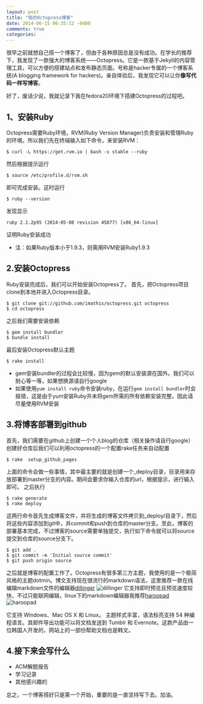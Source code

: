 ```yaml
---
layout: post
title: "我的Octopress博客"
date: 2014-06-15 06:35:12 -0400
comments: true
categories: 
---
```

很早之前就想自己搭一个博客了，但由于各种原因总是没有成功。在学长的推荐下，我发现了一款强大的博客系统——Octopress。它是一款基于Jekyll的内容管理工具，可以方便的搭建站点和发布静态页面。号称是hacker专属的一个博客系统(A blogging framework for hackers)。亲自体验后，我发现它可以让你**像写代码一样写博客**。

<!-- more -->

好了，废话少说，我就记录下我在fedora20环境下搭建Octopress的过程吧。

1、安装Ruby
---

Octopress需要Ruby环境，RVM(Ruby Version Manager)负责安装和管理Ruby的环境。所以我们先在终端输入如下命令，来安装RVM：

    $ curl -L https://get.rvm.io | bash -s stable --ruby
然后根据提示运行

    $ source /etc/profile.d/rvm.sh
即可完成安装。这时运行

    $ ruby --version
发现显示

`ruby 2.1.2p95 (2014-05-08 revision 45877) [x86_64-linux]`

证明Ruby安装成功

  - 注：如果Ruby版本小于1.9.3，则需用RVM安装Ruby1.9.3



2.安装Octopress
---

Ruby安装完成后，我们可以开始安装Octopress了。
首先，把Octopress项目clone到本地并进入Octopress目录。

    $ git clone git://github.com/imathis/octopress.git octopress
    $ cd octopress 
之后我们需要安装依赖

    $ gem install bundler
    $ bundle install 
最后安装Octopress默认主题

    $ rake install
- gem安装bundler的过程会比较慢，因为gem的默认安装源在国外。我们可以耐心等一等，如果想换源请自行google
- 如果使用`yum install ruby`命令安装ruby，在运行` gem install bundler `时会报错，这是由于yum安装Ruby并未将gem所需的所有依赖安装完整。因此请尽量使用RVM安装



3.将博客部署到github
---

首先，我们需要在github上创建一个个人blog的仓库（相关操作请自行google）
创建好仓库后我们可以利用octopress的一个配置rake任务来自动配置

    $ rake  setup_github_pages
上面的命令会做一些事情，其中最主要的就是创建一个_deploy目录，目录用来存放部署到master分支的内容。期间会要求你输入仓库的url，根据提示，进行输入即可。
之后执行

    $ rake generate
    $ rake deploy 
这两行命令首先生成博客文件，并将生成的博客文件拷贝到_deploy/目录下，然后将这些内容添加到git中，并commit和push到仓库的master分支。至此，博客的部署基本完成，不过博客的source需要单独提交，执行如下命令就可以将source提交到仓库的source分支下。
    
    $ git add .
    $ git commit -m 'Initial source commit'
    $ git push origin source 
之后就是博客的配置工作了。Octopress有很多第三方主题，我使用的是一个极简风格的主题dotmin。博文支持现在很流行的markdown语法，这里推荐一款在线编辑markdown文件的编辑器[dillinger](http://dillinger.io)
![dillinger](http://img.my.csdn.net/uploads/201302/27/1361970185_6834.png)
它支持即时预览且预览速度较快，不过只能联网编辑，linux下的markdown编辑器我推荐[haroopad](http://pad.haroopress.com/user.html)
![haroopad](http://pad.haroopress.com/assets/images/intro/2.png)

它支持 Windows、Mac OS X 和 Linux。 主题样式丰富，语法标亮支持 54 种编程语言。其邮件导出功能可以将文档发送到 Tumblr 和 Evernote。这款产品由一位韩国人开发的，网站上的一部份帮助文档也是韩文。

4.接下来会写什么
---

- ACM解题报告
- 学习记录
- 其他感兴趣的

总之，一个博客搭好只是第一个开始，重要的是一直坚持写下去。加油。


